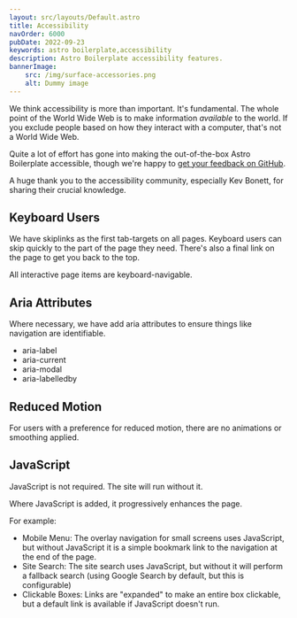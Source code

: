 ```yaml
---
layout: src/layouts/Default.astro
title: Accessibility
navOrder: 6000
pubDate: 2022-09-23
keywords: astro boilerplate,accessibility
description: Astro Boilerplate accessibility features.
bannerImage:
    src: /img/surface-accessories.png
    alt: Dummy image
---
```


We think accessibility is more than important. It's fundamental. The whole point of the World Wide Web is to make information *available* to the world. If you exclude people based on how they interact with a computer, that's not a World Wide Web.

Quite a lot of effort has gone into making the out-of-the-box Astro Boilerplate accessible, though we're happy to [get your feedback on GitHub](https://github.com/Steve-Fenton/astro-boilerplate/issues).

A huge thank you to the accessibility community, especially Kev Bonett, for sharing their crucial knowledge.

## Keyboard Users

We have skiplinks as the first tab-targets on all pages. Keyboard users can skip quickly to the part of the page they need. There's also a final link on the page to get you back to the top.

All interactive page items are keyboard-navigable.

## Aria Attributes

Where necessary, we have add aria attributes to ensure things like navigation are identifiable.

- aria-label
- aria-current
- aria-modal
- aria-labelledby

## Reduced Motion

For users with a preference for reduced motion, there are no animations or smoothing applied.

## JavaScript

JavaScript is not required. The site will run without it.

Where JavaScript is added, it progressively enhances the page.

For example:

- Mobile Menu: The overlay navigation for small screens uses JavaScript, but without JavaScript it is a simple bookmark link to the navigation at the end of the page.
- Site Search: The site search uses JavaScript, but without it will perform a fallback search (using Google Search by default, but this is configurable)
- Clickable Boxes: Links are "expanded" to make an entire box clickable, but a default link is available if JavaScript doesn't run.